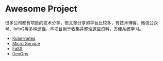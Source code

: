 # Awesome Project

很多公司都有项目的技术分享，但文章分享的平台比较多，有技术博客、微信公众号、InfoQ等多种途径，本项目用于收集并整理这些资料，方便系统学习。

- [Kubernetes](https://github.com/kuring/awesome-project/blob/master/kubernetes.md)
- [Micro Service](https://github.com/kuring/awesome-project/blob/master/microservice.md)
- [FaSS](https://github.com/kuring/awesome-project/blob/master/fass.md)
- [DevOps](https://github.com/kuring/awesome-project/blob/master/devops.md)
